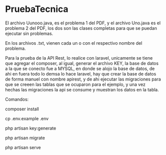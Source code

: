 # PruebaTecnica
El archivo Uunooo.java, es el problema 1 del PDF, y el archivo Uno.java es el problema 2 del PDF, los dos son las clases completas para que se puedan ejecutar sin problemas.

En los archivos .txt, vienen cada un o con el respectivo nombre del problema.

Para la prueba de la API Rest, lo realice con laravel, unicamente se tiene que agregar el composer, al igual, generar el archivo KEY, la base de datos a la que se conecto fue a MYSQL, en donde se alojo la base de datos, de ahi en fuera todo lo demsa lo hace laravel, hay que crear la base de datos de forma manuel con nombre apirest, y de ahi ejecutar las migraciones para que se creeen las tablas que se ocuparon para el ejemplo, y una vez hechas las migraciones la api se consume y muestran los datos en la tabla.

Comandos:

composer install

cp .env.example .env

php artisan key:generate

php artisan migrate

php artisan serve
